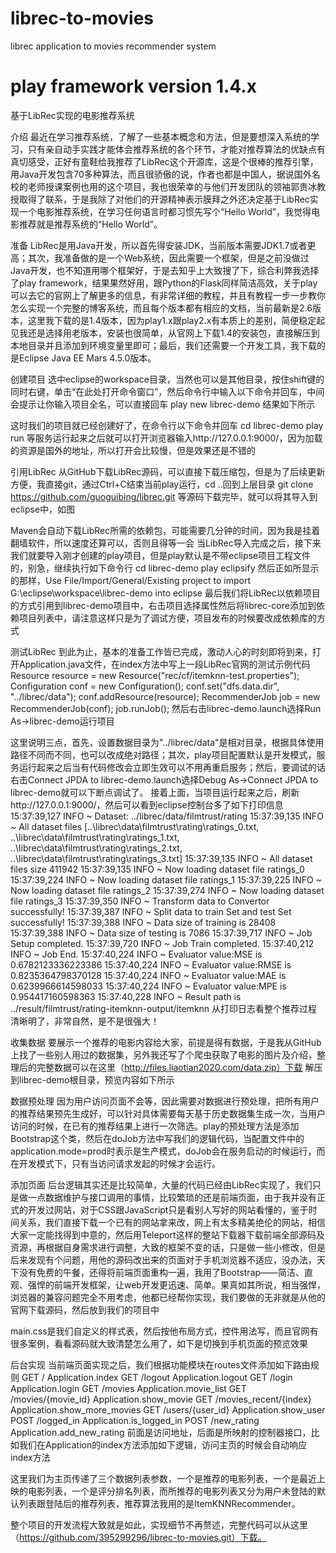 # librec-to-movies
librec application to movies recommender system
# play framework version 1.4.x

基于LibRec实现的电影推荐系统

介绍
最近在学习推荐系统，了解了一些基本概念和方法，但是要想深入系统的学习，只有亲自动手实践才能体会推荐系统的各个环节，才能对推荐算法的优缺点有真切感受，正好有童鞋给我推荐了LibRec这个开源库，这是个很棒的推荐引擎，用Java开发包含70多种算法，而且很骄傲的说，作者也都是中国人，据说国外名校的老师授课案例也用的这个项目，我也很荣幸的与他们开发团队的领袖郭贵冰教授取得了联系，于是我除了对他们的开源精神表示膜拜之外还决定基于LibRec实现一个电影推荐系统，在学习任何语言时都习惯先写个“Hello World”，我觉得电影推荐就是推荐系统的“Hello World”。

准备
LibRec是用Java开发，所以首先得安装JDK，当前版本需要JDK1.7或者更高；其次，我准备做的是一个Web系统，因此需要一个框架，但是之前没做过Java开发，也不知道用哪个框架好，于是去知乎上大致搜了下，综合利弊我选择了play framework，结果果然好用，跟Python的Flask同样简洁高效，关于play可以去它的官网上了解更多的信息，有非常详细的教程，并且有教程一步一步教你怎么实现一个完整的博客系统，而且每个版本都有相应的文档，当前最新是2.6版本，这里我下载的是1.4版本，因为play1.x跟play2.x有本质上的差别，简便稳定起见我还是选择用老版本，安装也很简单，从官网上下载1.4的安装包，直接解压到本地目录并且添加到环境变量里即可；最后，我们还需要一个开发工具，我下载的是Eclipse Java EE Mars 4.5.0版本。

创建项目
选中eclipse的workspace目录，当然也可以是其他目录，按住shift键的同时右键，单击“在此处打开命令窗口”，然后命令行中输入以下命令并回车，中间会提示让你输入项目全名，可以直接回车
play new librec-demo
结果如下所示

这时我们的项目就已经创建好了，在命令行以下命令并回车
cd librec-demo
play run
等服务运行起来之后就可以打开浏览器输入http://127.0.0.1:9000/，因为加载的资源是国外的地址，所以打开会比较慢，但是效果还是不错的

引用LibRec
从GitHub下载LibRec源码，可以直接下载压缩包，但是为了后续更新方便，我直接git，通过Ctrl+C结束当前play运行，cd ..回到上层目录
git clone https://github.com/guoguibing/librec.git
等源码下载完毕，就可以将其导入到eclipse中，如图

Maven会自动下载LibRec所需的依赖包，可能需要几分钟的时间，因为我是挂着翻墙软件，所以速度还算可以，否则且得等一会
当LibRec导入完成之后，接下来我们就要导入刚才创建的play项目，但是play默认是不带eclipse项目工程文件的，别急，继续执行如下命令行
cd librec-demo
play eclipsify
然后正如所显示的那样，Use File/Import/General/Existing project to import G:\eclipse\workspace\librec-demo into eclipse
最后我们将LibRec以依赖项目的方式引用到librec-demo项目中，右击项目选择属性然后将librec-core添加到依赖项目列表中，请注意这样只是为了调试方便，项目发布的时候要改成依赖库的方式

测试LibRec
到此为止，基本的准备工作皆已完成，激动人心的时刻即将到来，打开Application.java文件，在index方法中写上一段LibRec官网的测试示例代码
Resource resource = new Resource("rec/cf/itemknn-test.properties");
Configuration conf = new Configuration();
conf.set("dfs.data.dir", "../librec/data");
conf.addResource(resource);
RecommenderJob job = new RecommenderJob(conf);
job.runJob();
然后右击librec-demo.launch选择Run As->librec-demo运行项目

这里说明三点，首先，设置数据目录为"../librec/data"是相对目录，根据具体使用路径不同而不同，也可以改成绝对路径；其次，play项目配置默认是开发模式，服务运行起来之后当有代码修改会立即生效可以不用再重启服务；然后，要调试的话右击Connect JPDA to librec-demo.launch选择Debug As->Connect JPDA to librec-demo就可以下断点调试了。
接着上面，当项目运行起来之后，刷新http://127.0.0.1:9000/，然后可以看到eclipse控制台多了如下打印信息
15:37:39,127 INFO  ~ Dataset: ../librec/data/filmtrust/rating
15:37:39,135 INFO  ~ All dataset files [..\librec\data\filmtrust\rating\ratings_0.txt, ..\librec\data\filmtrust\rating\ratings_1.txt, ..\librec\data\filmtrust\rating\ratings_2.txt, ..\librec\data\filmtrust\rating\ratings_3.txt]
15:37:39,135 INFO  ~ All dataset files size 411942
15:37:39,135 INFO  ~ Now loading dataset file ratings_0
15:37:39,224 INFO  ~ Now loading dataset file ratings_1
15:37:39,225 INFO  ~ Now loading dataset file ratings_2
15:37:39,274 INFO  ~ Now loading dataset file ratings_3
15:37:39,350 INFO  ~ Transform data to Convertor successfully!
15:37:39,387 INFO  ~ Split data to train Set and test Set successfully!
15:37:39,388 INFO  ~ Data size of training is 28408
15:37:39,388 INFO  ~ Data size of testing is 7086
15:37:39,717 INFO  ~ Job Setup completed.
15:37:39,720 INFO  ~ Job Train completed.
15:37:40,212 INFO  ~ Job End.
15:37:40,224 INFO  ~ Evaluator value:MSE is 0.6782123336223386
15:37:40,224 INFO  ~ Evaluator value:RMSE is 0.8235364798370128
15:37:40,224 INFO  ~ Evaluator value:MAE is 0.6239966614598033
15:37:40,224 INFO  ~ Evaluator value:MPE is 0.954417160598363
15:37:40,228 INFO  ~ Result path is ../result/filmtrust/rating-itemknn-output/itemknn
从打印日志看整个推荐过程清晰明了，非常自然，是不是很强大！

收集数据
要展示一个推荐的电影内容给大家，前提是得有数据，于是我从GitHub上找了一些别人用过的数据集，另外我还写了个爬虫获取了电影的图片及介绍，整理后的完整数据可以在这里（http://files.liaotian2020.com/data.zip）下载
解压到librec-demo根目录，预览内容如下所示

数据预处理
因为用户访问页面不会等，因此需要对数据进行预处理，把所有用户的推荐结果预先生成好，可以针对具体需要每天基于历史数据集生成一次，当用户访问的时候，在已有的推荐结果上进行一次筛选。play的预处理方法是添加Bootstrap这个类，然后在doJob方法中写我们的逻辑代码，当配置文件中的application.mode=prod时表示是生产模式，doJob会在服务启动的时候运行，而在开发模式下，只有当访问请求发起的时候才会运行。

添加页面
后台逻辑其实还是比较简单，大量的代码已经由LibRec实现了，我们只是做一点数据维护与接口调用的事情，比较繁琐的还是前端页面，由于我并没有正式的开发过网站，对于CSS跟JavaScript只是看别人写好的网站看懂的，鉴于时间关系，我们直接下载一个已有的网站拿来改，网上有太多精美绝伦的网站，相信大家一定能找得到中意的，然后用Teleport这样的整站下载器下载前端全部源码及资源，再根据自身需求进行调整，大致的框架不变的话，只是做一些小修改，但是后来发现有个问题，用他的源码改出来的页面对于手机浏览器不适应，没办法，天下没有免费的午餐，还得将前端页面重构一遍，我用了Bootstrap——简洁、直观、强悍的前端开发框架，让web开发更迅速、简单。果真如其所说，相当强悍，浏览器的兼容问题完全不用考虑，他都已经帮你实现，我们要做的无非就是从他的官网下载源码，然后放到我们的项目中

main.css是我们自定义的样式表，然后按他布局方式，控件用法写，而且官网有很多案例，看看源码就大致清楚怎么用了，如下是切换到手机页面的预览效果

后台实现
当前端页面实现之后，我们根据功能模块在routes文件添加如下路由规则
GET     /                        Application.index
GET     /logout                  Application.logout
GET     /login                   Application.login
GET     /movies                  Application.movie_list
GET     /movies/{movie_id}       Application.show_movie
GET     /movies_recent/{index}   Application.show_more_movies
GET     /users/{user_id}         Application.show_user
POST    /logged_in               Application.is_logged_in
POST    /new_rating              Application.add_new_rating
前面是访问地址，后面是所映射的控制器接口，比如我们在Application的index方法添加如下逻辑，访问主页的时候会自动响应index方法

这里我们为主页传递了三个数据列表参数，一个是推荐的电影列表，一个是最近上映的电影列表，一个是评分排名列表，而所推荐的电影列表又分为用户未登陆的默认列表跟登陆后的推荐列表，推荐算法我用的是ItemKNNRecommender。

整个项目的开发流程大致就是如此，实现细节不再赘述，完整代码可以从这里（https://github.com/395299296/librec-to-movies.git）下载。
